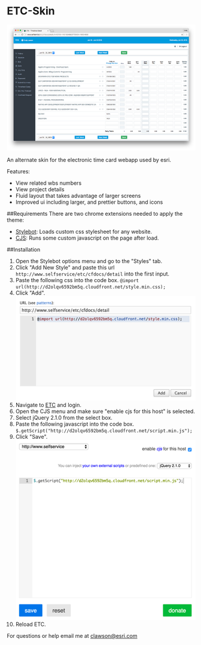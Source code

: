 # ETC-Skin

![stylebot populated style](images/etc-skin-sample.png)

An alternate skin for the electronic time card webapp used by esri.

Features:
- View related wbs numbers
- View project details
- Fluid layout that takes advantage of larger screens
- Improved ui including larger, and prettier buttons, and icons

##Requirements
There are two chrome extensions needed to apply the theme:
- [Stylebot](https://chrome.google.com/webstore/detail/stylebot/oiaejidbmkiecgbjeifoejpgmdaleoha?hl=en): Loads custom css stylesheet for any website.
- [CJS](https://chrome.google.com/webstore/detail/custom-javascript-for-web/poakhlngfciodnhlhhgnaaelnpjljija?hl=en): Runs some custom javascript on the page after load.

##Installation
1. Open the Stylebot options menu and go to the "Styles" tab.
2. Click "Add New Style" and paste this url `http://www.selfservice/etc/cfdocs/detail` into the first input.
3. Paste the following css into the code box. `@import url(http://d2olqv6592bm5q.cloudfront.net/style.min.css);`
4. Click "Add".
![stylebot populated style](images/stylebot-sample.png)
5. Navigate to [ETC](http://www.selfservice/etc/cfdocs/detail) and login.
6. Open the CJS menu and make sure "enable cjs for this host" is selected.
7. Select jQuery 2.1.0 from the select box.
8. Paste the following javascript into the code box. `$.getScript("http://d2olqv6592bm5q.cloudfront.net/script.min.js");`
9. Click "Save".
![cjs populated options](images/cjs-sample.png)
10. Reload ETC.

For questions or help email me at clawson@esri.com
